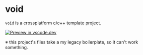 # void
`void` is a crossplatform c/c++ template project.

[![Preview in vscode.dev](https://img.shields.io/badge/edit%20on-vscode.dev-blue)](https://open.vscode.dev/tk-aria/void)

※ this project's files take a my legacy boilerplate, so it can't work something.
